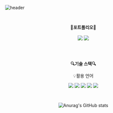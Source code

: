 ![header](https://capsule-render.vercel.app/api?type=waving&color=auto&height=300&section=header&text=welcome&fontSize=90&animation=fadeIn&fontAlignY=38&desc=popiiy53%20GitHub%20Profile&descAlignY=51&descAlign=62)

<br>

<p align="center">
    <Strong>🚀포트폴리오🚀</Strong><br><br>
    <a href="https://popiiy53blog.tistory.com/" target="_blank"><img src="https://img.shields.io/badge/Tistory-535D6C?style=flat-square&logo=Tistory&logoColor=white"/></a>
    <a href="https://popiiy53.github.io/" target="_blank"><img src="https://img.shields.io/badge/포트폴리오-3884FF?style=flat-square&logo=GitBook&logoColor=white"/></a>
    

</p>

<br>


<br>

<p align="center">
    <Strong>🔍기술 스택🔍</Strong><br>
  

<p align="center">
    💡활용 언어
</p>

<p align="center" display="inline-block">
  <img src="https://img.shields.io/badge/javascript-F7DF1E?style=for-the-badge&logo=javascript&logoColor=black">
  <img src="https://img.shields.io/badge/css-1572B6?style=for-the-badge&logo=css3&logoColor=white">
  <img src="https://img.shields.io/badge/html-E34F26?style=for-the-badge&logo=html5&logoColor=white">
  <img src="https://img.shields.io/badge/C-A8B9CC?style=for-the-badge&logo=C&logoColor=white">
  <img src="https://img.shields.io/badge/c++-%2300599C.svg?style=for-the-badge&logo=c%2B%2B&logoColor=white"/>
</p>

<br>

<div align=center>

![Anurag's GitHub stats](https://github-readme-stats.vercel.app/api?username=popiiy53&show_icons=true&theme=white)
